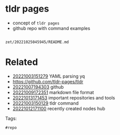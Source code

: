 # tldr pages

- concept of `tldr pages`
- github repo with command examples

```
```

` zet/20221025045945/README.md `

# Related

- [20221003151279](/zet/20221003151279/README.md) YAML parsing yq
- https://github.com/tldr-pages/tldr
- [20221007194303](/zet/20221007194303/README.md) github
- [20221009172351](/zet/20221009172351/README.md) markdown file format
- [20221013171453](/zet/20221013171453/README.md) important repositories and tools
- [20221003150129](/zet/20221003150129/README.md) tldr command
- [20221012171100](/zet/20221012171100/README.md) recently created nodes hub

Tags:

    #repo
